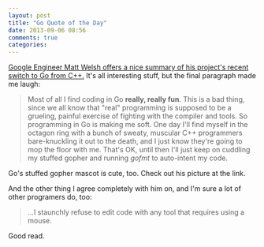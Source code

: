 ```yaml
---
layout: post
title: "Go Quote of the Day"
date: 2013-09-06 08:56
comments: true
categories: 
---
```


[Google Engineer Matt Welsh offers a nice summary of his project's recent switch to Go from C++.](http://matt-welsh.blogspot.com.au/2013/08/rewriting-large-production-system-in-go.html)  It's all interesting stuff, but the final paragraph made me laugh:

> Most of all I find coding in Go **really, really fun**. This is a bad thing, since we all know that "real" programming is supposed to be a grueling, painful exercise of fighting with the compiler and tools. So programming in Go is making me soft. One day I'll find myself in the octagon ring with a bunch of sweaty, muscular C++ programmers bare-knuckling it out to the death, and I just know they're going to mop the floor with me. That's OK, until then I'll just keep on cuddling my stuffed gopher and running *gofmt* to auto-intent my code.

Go's stuffed gopher mascot is cute, too.  Check out his picture at the link.

And the other thing I agree completely with him on, and I'm sure a lot of other programers do, too:

> ...I staunchly refuse to edit code with any tool that requires using a mouse.

Good read.
